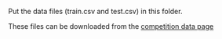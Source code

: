 Put the data files (train.csv and test.csv) in this folder.

These files can be downloaded from the [competition data page](https://www.kaggle.com/c/FacebookRecruiting/data)

